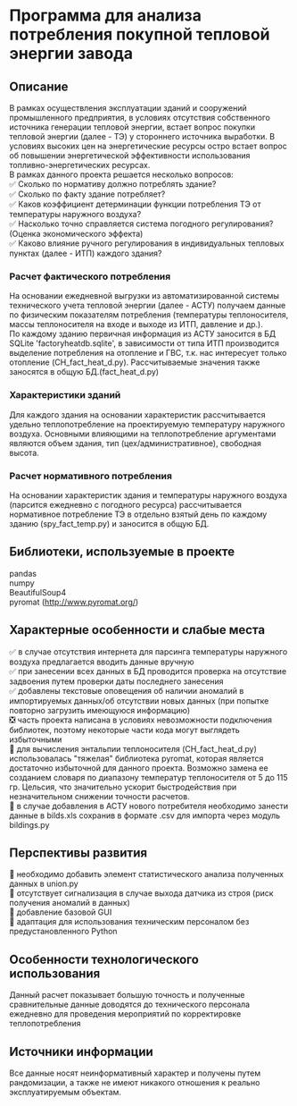 # Программа для анализа потребления покупной тепловой энергии завода

## Описание
В рамках осуществления эксплуатации зданий и сооружений промышленного предприятия, в условиях отсутствия собственного источника генерации тепловой энергии, встает вопрос покупки тепловой энергии (далее - ТЭ) у стороннего источника выработки. В условиях высоких цен на энергетические ресурсы остро встает вопрос об повышении энергетической эффективности использования топливно-энергетических ресурсах.  
В рамках данного проекта решается несколько вопросов:  
:white_check_mark: Сколько по нормативу должно потреблять здание?  
:white_check_mark: Сколько по факту здание потребляет?  
:white_check_mark: Каков коэффициент детерминации функции потребления ТЭ от температуры наружного воздуха?  
:white_check_mark: Насколько точно справляется система погодного регулирования? (Оценка экономического эффекта)  
:white_check_mark: Каково влияние ручного регулирования в индивидуальных тепловых пунктах (далее - ИТП) каждого здания?  

### Расчет фактического потребления
На основании ежедневной выгрузки из автоматизированной системы технического учета тепловой энергии (далее - АСТУ) получаем данные по физическим показателям потребления (температуры теплоносителя, массы теплоносителя на входе и выходе из ИТП, давление и др.).  
По каждому зданию первичная информация из АСТУ заносится в БД SQLite 'factoryheatdb.sqlite', в зависимости от типа ИТП производится выделение потребления на отопление и ГВС, т.к. нас интересует только отопление (CH_fact_heat_d.py). Рассчитываемые значения также заносятся в общую БД.(fact_heat_d.py)

### Характеристики зданий
Для каждого здания на основании характеристик рассчитывается удельно теплопотребление на проектируемую температуру наружного воздуха. Основными влияющими на теплопотребление аргументами являются объем здания, тип (цех/административное), свободная высота.

### Расчет нормативного потребления
На основании характеристик здания и температуры наружного воздуха (парсится ежедневно с погодного ресурса) рассчитывается нормативное потребление ТЭ в отдельно взятый день по каждому зданию (spy_fact_temp.py) и заносится в общую БД.

## Библиотеки, используемые в проекте 

  pandas  
  numpy  
  BeautifulSoup4  
  pyromat (http://www.pyromat.org/)  

## Характерные особенности и слабые места

:white_check_mark: в случае отсутствия интернета для парсинга температуры наружного воздуха предлагается вводить данные вручную  
:white_check_mark: при занесении всех данных в БД проводится проверка на отсутствие задвоения путем проверки даты последнего занесения  
:white_check_mark: добавлены текстовые оповещения об наличии аномалий в импортируемых данных/об отсутствии новых данных (при попытке повторно загрузить имеющуюся информацию)  
:negative_squared_cross_mark: часть проекта написана в условиях невозможности подключения библиотек, поэтому некоторые части кода могут выглядеть избыточными   
:black_square_button: для вычисления энтальпии теплоносителя (CH_fact_heat_d.py) использовалась "тяжелая" библиотека pyromat, которая является достаточно избыточной для данного проекта. Возможно замена ее созданием словаря по диапазону температур теплоносителя от 5 до 115 гр. Цельсия, что значительно ускорит быстродействия при незначительном снижении точности расчетов.  
:black_square_button: в случае добавления в АСТУ нового потребителя необходимо занести данные в bilds.xls сохранив в формате .csv для импорта через модуль bildings.py  


## Перспективы развития
:black_square_button: необходимо добавить элемент статистического анализа полученных данных в union.py  
:black_square_button: отсутствует сигнализация в случае выхода датчика из строя (риск получения аномалий в данных)  
:black_square_button: добавление базовой GUI  
:black_square_button: адаптация для использования техническим персоналом без предустановленного Python  

## Особенности технологического использования
Данный расчет показывает большую точность и полученные сравнительные данные доводятся до технического персонала ежедневно для проведения мероприятий по корректировке теплопотребления

## Источники информации
Все данные носят неинформативный характер и получены путем рандомизации, а также не имеют никакого отношения к реально эксплуатируемым объектам.

